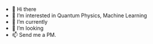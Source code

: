 - 👋 Hi there
- 👀 I’m interested in Quantum Physics, Machine Learning
- 🌱 I’m currently 
- 💞️ I’m looking
- 📫 Send me a PM.

<!---
anose001/anose001 is a ✨ special ✨ repository because its `README.md` (this file) appears on your GitHub profile.
You can click the Preview link to take a look at your changes.
--->
